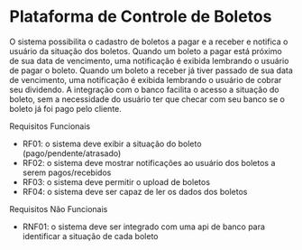 # Plataforma de Controle de Boletos

O sistema possibilita o cadastro de boletos a pagar e a receber e notifica o usuário da situação dos boletos. Quando um boleto a pagar está próximo de sua data de vencimento, uma notificação é exibida lembrando o usuário de pagar o boleto. Quando um boleto a receber já tiver passado de sua data de vencimento, uma notificação é exibida lembrando o usuário de cobrar seu dividendo. A integração com o banco facilita o acesso a situação do boleto, sem a necessidade do usuário ter que checar com seu banco se o boleto já foi pago pelo cliente.


Requisitos Funcionais
- RF01: o sistema deve exibir a situação do boleto (pago/pendente/atrasado)
- RF02: o sistema deve mostrar notificações ao usuário dos boletos a serem pagos/recebidos
- RF03: o sistema deve permitir o upload de boletos
- RF04: o sistema deve ser capaz de ler os dados dos boletos

Requisitos Não Funcionais
- RNF01: o sistema deve ser integrado com uma api de banco para identificar a situação de cada boleto
